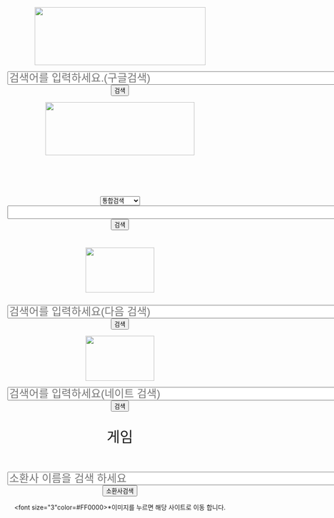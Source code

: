 <!DOCTYPEhtml>
<html>
<head>
<script src="http://ajax.googleapis.com/ajax/libs/jquery/1.11.1/jquery.min.js"></script>
<script>
$(document).ready(function(){
  $("input").focus(function(){
    $(this).css("background-color","#cccccc");
  });
  $("input").blur(function(){
    $(this).css("background-color","#ffffff");
  });
});
</script>
<title>LSH's html programing</title>
<style type="text/css">
#body {
	text-align: center;
}
.body {
	text-align: center;
}
</style>
</head>

<body class="body">
<a href="https://www.google.co.kr/" hre='http://naver.com'>


<span id="body">

<img
src='https://www.google.co.kr/images/srpr/logo11w.png' width="383" height="130"></span></a>
<form
action='https://www.google.co.kr/search'method='get'>

  <span id="body">
<input type='search'name='q'placeholder='검색어를 입력하세요.(구글검색)'style="height: 30px; font-size:18pt" size=50 maxlength=250>
<input type="submit" value="검색">
  </span>

</form>
<span id="body">
<a href="http://www.naver.com/">
<img
src='http://img.naver.net/static/www/u/2013/0731/nmms_224940510.gif' width="334" height="119"></a></span></a>
</form>


<script language=javascript>
<!--
function MoveFocus() {document.search.query.focus(); }
function selectAction(f) {
if (navigator.appVersion.indexOf("MSIE 3") != -1) return true;
a = f.where[f.where.selectedIndex].value;
if (a == "news") f.action = "http://newssearch.naver.com/search.naver";
else if (a == "image") f.action = "http://imagesearch.naver.com/search.naver";
else if (a == "sound") f.action = "http://soundsearch.naver.com/search.naver";
else if (a == "dic") f.action = "http://dic.naver.com/endic";
else if (a == "100") f.action = "http://100.naver.com/search.naver";
else if (a == "krdic") f.action = "http://krdic.naver.com/krdic";
else if (a == "jpdic") f.action = "http://jpdic.naver.com/jpdic";
else if (a == "document") f.action = "http://document.naver.com/search.naver";
else if (a == "quiz") f.action = "http://lovequiz.naver.com/search.naver";
else if (a == "stock") f.action = "http://stock.naver.com/naverstock";
else f.action = "http://search.naver.com/search.naver";
return true;
}
//-->
</script>
<h1>&nbsp;</h1>

<form>
<td width="1010" height="45"><form name=search method=get action=http://search.naver.com/search.naver target=_blank onSubmit="return selectAction(this);">
      <select name=where style='height:21px; font-family:gulim; font-size:10pt'>
        <option value=nexearch selected>통합검색</option>
        <option value=web>웹문서</option>
        <option value=news>뉴스</option>
        <option value=image>이미지</option>
        <option value=sound>MP3/사운드</option>
        <option value=dic>영어사전</option>
        <option value=krdic>국어사전</option>
        <option value=jpdic>일어사전</option>
        <option value=100>백과사전</option>
        <option value=document>리포트/문서</option>
        <option value=quiz>퀴즈검색</option>
        <option value=stock>증권검색</option>
      </select>
      <input type=text name=query style="height: 30px; font-size:18pt" size=50 maxlength=250>
      <input type="submit" value="검색">
      </a>
</form>

<h1>

<a href="http://www.daum.net/">

<img
src='http://icon.daumcdn.net/w/icon/1312/19/152729032.png' width="154" height="101"></a></h1>

<form
action='http://search.daum.net/search?ie={inputEncoding}&q'='%s'>
   <span id="body">
<input type='search'name='q'placeholder='검색어를 입력하세요(다음 검색)'style="height: 30px; font-size:18pt" size=50 maxlength=250>
  <input type="submit" value="검색">
  </span>
</form>
</h1>
<p>

<img
src='http://m1.nateimg.co.kr/n2main/bi_nate.png' width="154" height="101"></a></h1>


<form
action='http://search.nate.com/search/all.html?q'='%s'>
   <span id="body">
<input type='search'name='q'placeholder='검색어를 입력하세요(네이트 검색)'style="height: 30px; font-size:18pt" size=50 maxlength=250>
  <input type="submit" value="검색">
  </span>
  </form></h1>
  
</p>
<p></span>
  

 <br>
  <font size="6">게임</font>
</p>
<div>
  <h1 id="siteLogo"><a href="http://www.op.gg/">
  <img src="http://s.op.gg/images/global_logo_index.png" alt=""></a></h1>
</div>
<div>

<form
action='http://www.op.gg/summoner/?userName='%s'>
   <span id="body">
<input type='search'name='q'placeholder='소환사 이름을 검색 하세요'style="height: 30px; font-size:18pt" size=50 maxlength=250>
  <input type="submit" value="소환사검색"><br>

 <font size="3"color=#FF0000>*이미지를 누르면 해당 사이트로 이동 합니다.</font>
</body>
</html>
